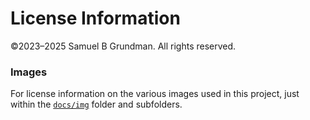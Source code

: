 License Information
======

&copy;2023&ndash;2025 Samuel B Grundman.
All rights reserved.

### Images

For license information on the various images used in this project, just within the [`docs/img`](https://github.com/YodasWs/Empires-4x/tree/master/docs/img) folder and subfolders.
